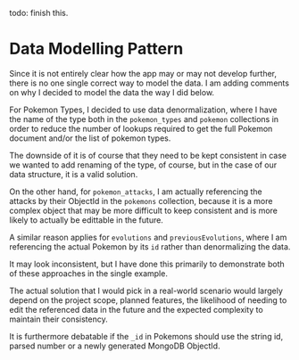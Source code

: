 todo: finish this.

# Data Modelling Pattern

Since it is not entirely clear how the app may or may not develop further, there is no one single correct way to model the data. I am adding comments on why I decided to model the data the way I did below.

For Pokemon Types, I decided to use data denormalization, where I have the name of the type both in the `pokemon_types` and `pokemon` collections in order to reduce the number of lookups required to get the full Pokemon document and/or the list of pokemon types.

The downside of it is of course that they need to be kept consistent in case we wanted to add renaming of the type, of course, but in the case of our data structure, it is a valid solution.

On the other hand, for `pokemon_attacks`, I am actually referencing the attacks by their ObjectId in the `pokemons` collection, because it is a more complex object that may be more difficult to keep consistent and is more likely to actually be edittable in the future.

A similar reason applies for `evolutions` and `previousEvolutions`, where I am referencing the actual Pokemon by its `id` rather than denormalizing the data.

It may look inconsistent, but I have done this primarily to demonstrate both of these approaches in the single example.

The actual solution that I would pick in a real-world scenario would largely depend on the project scope, planned features, the likelihood of needing to edit the referenced data in the future and the expected complexity to maintain their consistency.

It is furthermore debatable if the `_id` in Pokemons should use the string id, parsed number or a newly generated MongoDB ObjectId.
